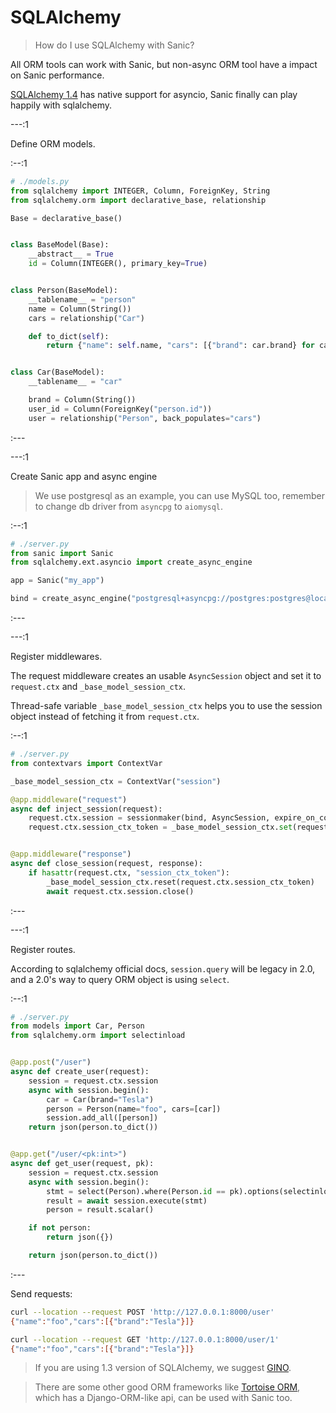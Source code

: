 # SQLAlchemy

> How do I use SQLAlchemy with Sanic?

All ORM tools can work with Sanic, but non-async ORM tool have a impact on Sanic performance. 

[SQLAlchemy 1.4](https://docs.sqlalchemy.org/en/14/changelog/changelog_14.html) has native support for asyncio, Sanic finally can play happily with sqlalchemy.

---:1

Define ORM models.

:--:1

```python
# ./models.py
from sqlalchemy import INTEGER, Column, ForeignKey, String
from sqlalchemy.orm import declarative_base, relationship

Base = declarative_base()


class BaseModel(Base):
    __abstract__ = True
    id = Column(INTEGER(), primary_key=True)


class Person(BaseModel):
    __tablename__ = "person"
    name = Column(String())
    cars = relationship("Car")

    def to_dict(self):
        return {"name": self.name, "cars": [{"brand": car.brand} for car in self.cars]}


class Car(BaseModel):
    __tablename__ = "car"

    brand = Column(String())
    user_id = Column(ForeignKey("person.id"))
    user = relationship("Person", back_populates="cars")
```

:---


---:1

Create Sanic app and async engine

> We use postgresql as an example, you can use MySQL too, remember to change db driver from `asyncpg` to `aiomysql`.

:--:1

```python
# ./server.py
from sanic import Sanic
from sqlalchemy.ext.asyncio import create_async_engine

app = Sanic("my_app")

bind = create_async_engine("postgresql+asyncpg://postgres:postgres@localhost/test", echo=True)
```

:---

---:1

Register middlewares.

The request middleware creates an usable `AsyncSession` object and set it to `request.ctx` and `_base_model_session_ctx`. 

Thread-safe variable `_base_model_session_ctx` helps you to use the session object instead of fetching it from `request.ctx`.

:--:1

```python
# ./server.py
from contextvars import ContextVar 

_base_model_session_ctx = ContextVar("session")

@app.middleware("request")
async def inject_session(request):
    request.ctx.session = sessionmaker(bind, AsyncSession, expire_on_commit=False)()
    request.ctx.session_ctx_token = _base_model_session_ctx.set(request.ctx.session)


@app.middleware("response")
async def close_session(request, response):
    if hasattr(request.ctx, "session_ctx_token"):
        _base_model_session_ctx.reset(request.ctx.session_ctx_token)
        await request.ctx.session.close()
```

:---

---:1

Register routes.

According to sqlalchemy official docs, `session.query` will be legacy in 2.0, and a 2.0's way to query ORM object is using `select`.

:--:1

```python
# ./server.py
from models import Car, Person
from sqlalchemy.orm import selectinload


@app.post("/user")
async def create_user(request):
    session = request.ctx.session
    async with session.begin():
        car = Car(brand="Tesla")
        person = Person(name="foo", cars=[car])
        session.add_all([person])
    return json(person.to_dict())


@app.get("/user/<pk:int>")
async def get_user(request, pk):
    session = request.ctx.session
    async with session.begin():
        stmt = select(Person).where(Person.id == pk).options(selectinload(Person.cars))
        result = await session.execute(stmt)
        person = result.scalar()

    if not person:
        return json({})

    return json(person.to_dict())
```

:---


Send requests:

```sh
curl --location --request POST 'http://127.0.0.1:8000/user'
{"name":"foo","cars":[{"brand":"Tesla"}]}
```

```sh
curl --location --request GET 'http://127.0.0.1:8000/user/1'
{"name":"foo","cars":[{"brand":"Tesla"}]}
```


> If you are using 1.3 version of SQLAlchemy, we suggest [GINO](https://github.com/python-gino/gino).

> There are some other good ORM frameworks like [Tortoise ORM](https://tortoise-orm.readthedocs.io/en/latest/examples/sanic.html), which has a Django-ORM-like api, can be used with Sanic too.
